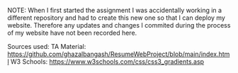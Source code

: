 NOTE: When I first started the assignment I was accidentally working in a different repository and had to create this new one so that I can deploy my website. Therefore any updates and changes I commited during the process of my website have not been recorded here.

Sources used:
TA Material: https://github.com/ghazalbangash/ResumeWebProject/blob/main/index.html
W3 Schools: https://www.w3schools.com/css/css3_gradients.asp
